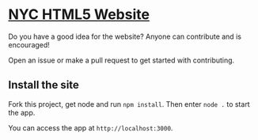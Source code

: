 # [NYC HTML5 Website](http://www.nychtml5.com)

Do you have a good idea for the website? Anyone can contribute and is encouraged!

Open an issue or make a pull request to get started with contributing.

## Install the site

Fork this project, get node and run `npm install`. Then enter `node .` to start the app.

You can access the app at `http://localhost:3000`.
